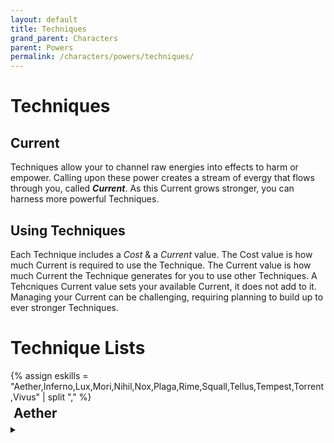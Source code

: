 ```yaml
---
layout: default
title: Techniques
grand_parent: Characters
parent: Powers
permalink: /characters/powers/techniques/
---
```


# Techniques


## Current
Techniques allow your to channel raw energies into effects to harm or empower.  Calling upon these power creates a stream of evergy that flows through you, called ***Current***.  As this Current grows stronger, you can harness more powerful Techniques.

## Using Techniques
Each Technique includes a *Cost* & a *Current* value.  The Cost value is how much Current is required to use the Technique.  The Current value is how much Current the Technique generates for you to use other Techniques.  A Tehcniques Current value sets your available Current, it does not add to it.  Managing your Current can be challenging, requiring planning to build up to ever stronger Techniques.



# Technique Lists
<div>
{% assign eskills = "Aether,Inferno,Lux,Mori,Nihil,Nox,Plaga,Rime,Squall,Tellus,Tempest,Torrent,Vivus" | split "," %}
<h2 style='margin: 5px'>Aether</h2>
<details>
    <summary></summary>
    <div>
    {% for t in site.data.powers.techniques %}
        {% if t.skill == "Aether" %}
            <div style="background-color: #37344f50; margin: 10px; padding: 5px;">
                <h3 style="margin-top: 5px;">{{t.name}}</h3>
                <h4 style="margin-top: 5px;">{{t.type}}</h4>
                <em>{{t.keywords | join: ", "}}</em>
                <details>
                <summary></summary>
                    {% if t.requires %}
                        <p><em>Requires: </em>{{t.requires}}</p>
                    {% endif %}
                    {% if t.effect %}
                        <p><strong>Effect</strong>
                        <br>{{t.effect}}</p>
                    {% endif %}
                    {% assign thresh = t.threshold %}
                    {% for t in thresh %}
                        <p><strong>Threshold &mdash; {{t.hits}}</strong>
                        <br>{{t.effect}}</p>
                    {% endfor %}
                </details>
            </div>
            <div height=5px></div>
        {% endif %}
    {% endfor %}
    </div>
{% endfor %}
</div>


<style>
 
.mytabs {
    display: flex;
    flex-wrap: wrap;
    margin: 0px auto;
    padding: 25px;
}
.mytabs input[type="radio"] {
    display: none;
}

.mytabs label {
    padding: 25px;
    font-weight: bold;
}

.mytabs .tab {
    width: 100%;
    padding: 0px;
    order: 1;
    display: none;
}
.mytabs .tab h2 {
    font-size: 3em;
}

.mytabs input[type='radio']:checked + label + .tab {
    display: block;
}

.mytabs input[type="radio"]:checked + label {
    background: #444985;
}
</style>
